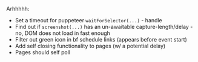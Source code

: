 Arhhhhh:
  - Set a timeout for puppeteer `waitForSelector(...)` - handle
  - Find out if `screenshot(...)` has an un-awaitable capture-length/delay - no, DOM does not load in fast enough
  - Filter out green icon in bf schedule links (appears before event start)
  - Add self closing functionality to pages (w/ a potential delay)
  - Pages should self poll